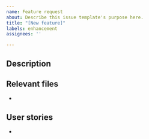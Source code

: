 ```yaml
---
name: Feature request
about: Describe this issue template's purpose here.
title: "[New feature]"
labels: enhancement
assignees: ''

---
```


## Description

## Relevant files
-
## User stories
-
